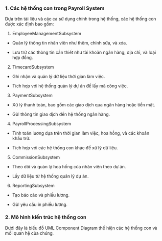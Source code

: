 ### 1. Các hệ thống con trong Payroll System
 Dựa trên tài liệu và các ca sử dụng chính trong hệ thống, các hệ thống con được xác định bao gồm:

1. EmployeeManagementSubsystem

- Quản lý thông tin nhân viên như thêm, chỉnh sửa, và xóa.

- Lưu trữ các thông tin cần thiết như tài khoản ngân hàng, địa chỉ, và loại hợp đồng.

2. TimecardSubsystem

- Ghi nhận và quản lý dữ liệu thời gian làm việc.

-  Tích hợp với hệ thống quản lý dự án để lấy mã công việc.

3. PaymentSubsystem

- Xử lý thanh toán, bao gồm các giao dịch qua ngân hàng hoặc tiền mặt.

- Gửi thông tin giao dịch đến hệ thống ngân hàng.

4. PayrollProcessingSubsystem

- Tính toán lương dựa trên thời gian làm việc, hoa hồng, và các khoản khấu trừ.

- Tích hợp với các hệ thống con khác để xử lý dữ liệu.

5. CommissionSubsystem

- Theo dõi và quản lý hoa hồng của nhân viên theo dự án.

- Lấy dữ liệu từ hệ thống quản lý dự án.

6. ReportingSubsystem

- Tạo báo cáo và phiếu lương.
  
- Gửi yêu cầu in phiếu lương.

###  2. Mô hình kiến trúc hệ thống con
Dưới đây là biểu đồ UML Component Diagram thể hiện các hệ thống con và mối quan hệ của chúng.
